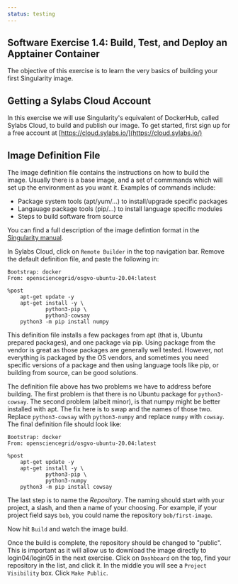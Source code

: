 ```yaml
---
status: testing
---
```


<style type="text/css">
  pre em { font-style: normal; background-color: yellow; }
  pre strong { font-style: normal; font-weight: bold; color: \#008; }
</style>

Software Exercise 1.4: Build, Test, and Deploy an Apptainer Container
-------------------------------------

The objective of this exercise is to learn the very basics of building your
first Singularity image.


## Getting a Sylabs Cloud Account

In this exercise we will use Singularity's equivalent of DockerHub,
called Sylabs Cloud, to build and publish our image.  To get started,
first sign up for a free account at
[https://cloud.sylabs.io/](https://cloud.sylabs.io/)

## Image Definition File

The image definition file contains the instructions on how to build
the image. Usually there is a base image, and a set of commmands
which will set up the environment as you want it. Examples
of commands include:

  * Package system tools (apt/yum/...) to install/upgrade specific
    packages
  * Langauage package tools (pip/...) to install language specific
    modules
  * Steps to build software from source

You can find a full description of the image defintion format
in the [Singularity manual](https://docs.sylabs.io/guides/3.8/user-guide/definition_files.html).

In Sylabs Cloud, click on `Remote Builder` in the top navigation bar.
Remove the default definition file, and paste the following in:

``` file
Bootstrap: docker
From: opensciencegrid/osgvo-ubuntu-20.04:latest

%post
    apt-get update -y
    apt-get install -y \
            python3-pip \
            python3-cowsay
    python3 -m pip install numpy
```

This definition file installs a few packages from apt (that is,
Ubuntu prepared packages), and one package via pip. Using
package from the vendor is great as those packages are
generally well tested. However, not everything is packaged
by the OS vendors, and sometimes you need specific versions
of a package and then using language tools like pip, or 
building from source, can be good solutions.

The definition file above has two problems we have to
address before building. The first problem is that there
is no Ubuntu package for `python3-cowsay`. The second
problem (albeit minor), is that numpy might be better
installed with apt. The fix here is to swap and the names
of those two. Replace `python3-cowsay` with 
`python3-numpy` and replace `numpy` with `cowsay`.
The final definition file should look like:


``` file
Bootstrap: docker
From: opensciencegrid/osgvo-ubuntu-20.04:latest

%post
    apt-get update -y
    apt-get install -y \
            python3-pip \
            python3-numpy
    python3 -m pip install cowsay
```

The last step is to name the *Repository*. The naming should
start with your project, a slash, and then a name of your
choosing. For example, if your project field says `bob`,
you could name the repository `bob/first-image`.

Now hit `Build` and watch the image build.

Once the build is complete, the repository should be changed
to "public". This is important as it will allow us to
download the image directly to login04/login05 in the 
next exercise. Click on `Dashboard` on the top, find
your repository in the list, and click it. In the middle
you will see a `Project Visibility` box. Click 
`Make Public`.




